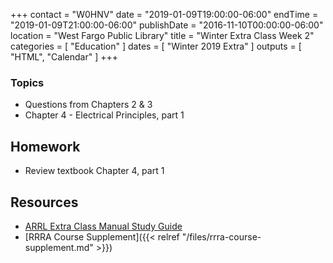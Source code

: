 +++
contact = "W0HNV"
date = "2019-01-09T19:00:00-06:00"
endTime = "2019-01-09T21:00:00-06:00"
publishDate = "2016-11-10T00:00:00-06:00"
location = "West Fargo Public Library"
title = "Winter Extra Class Week 2"
categories = [ "Education" ]
dates = [ "Winter 2019 Extra" ]
outputs = [ "HTML", "Calendar" ]
+++

### Topics

* Questions from Chapters 2 & 3
* Chapter 4 - Electrical Principles, part 1

## Homework

* Review textbook Chapter 4, part 1

## Resources

* [ARRL Extra Class Manual Study Guide](http://www.arrl.org/files/file/Extra%20Class%20License%20Manual/ECLM%2011th%20edition/ECLM%202016%20Studyguide.pdf)
* [RRRA Course Supplement]({{< relref "/files/rrra-course-supplement.md" >}})
